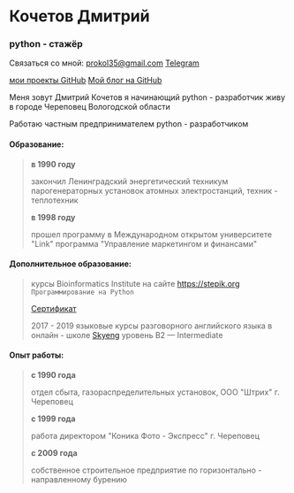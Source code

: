 # Кочетов Дмитрий 

### python - стажёр

Связаться со мной: [prokol35@gmail.com](prokol35@gmail.com)    [Telegram](https://t-do.ru/konica1970)

[мои проекты GitHub](https://github.com/konicaRu)   [Мой блог на GitHub](https://konicaru.github.io./)

Меня зовут Дмитрий Кочетов я начинающий python - разработчик живу в городе Череповец Вологодской области

Работаю частным предпринимателем python - разработчиком

#### Образование:

> **в 1990 году** 
>
> закончил Ленинградский энергетический техникум парогенераторных установок атомных электростанций, техник - теплотехник
>
> **в 1998 году**
>
> прошел программу в Международном открытом университете "Link" программа "Управление маркетингом и финансами"

#### Дополнительное образование:

> курсы Bioinformatics Institute на сайте https://stepik.org  `Программирование на Python`
>
> [Сертификат](https://stepik.org/cert/204366?auth=registration)
>
> 2017 - 2019 языковые курсы разговорного английского языка в онлайн - школе [Skyeng](https://skyeng.ru/)                                 уровень B2 — Intermediate 



#### Опыт работы:

> **с 1990 года**
>
> отдел сбыта, газораспределительных установок, ООО "Штрих" г. Череповец
>
> **с 1999 года**
>
> работа директором "Коника Фото - Экспресс" г. Череповец
>
> **с 2009 года**
>
> собственное строительное предприятие по горизонтально - направленному бурению
> 

